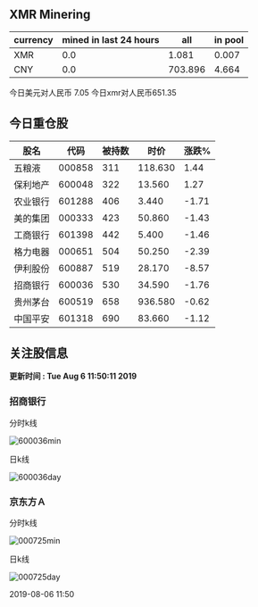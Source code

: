 ## XMR Minering

|currency|mined in last 24 hours|all|in pool|
|---|---|---|---|
|XMR|0.0|1.081|0.007|
|CNY|0.0|703.896|4.664|

今日美元对人民币 7.05	今日xmr对人民币651.35


## 今日重仓股 

|股名|代码|被持数|时价|涨跌%|
|---|---|---|---|---|
|五粮液|000858|311|118.630|1.44|
|保利地产|600048|322|13.560|1.27|
|农业银行|601288|406|3.440|-1.71|
|美的集团|000333|423|50.860|-1.43|
|工商银行|601398|442|5.400|-1.46|
|格力电器|000651|504|50.250|-2.39|
|伊利股份|600887|519|28.170|-8.57|
|招商银行|600036|530|34.590|-1.76|
|贵州茅台|600519|658|936.580|-0.62|
|中国平安|601318|690|83.660|-1.12|

## 关注股信息
**更新时间 : Tue Aug  6 11:50:11 2019**
### 招商银行 
分时k线

![600036min](http://image.sinajs.cn/newchart/min/n/sh600036.gif)

日k线

![600036day](http://image.sinajs.cn/newchart/daily/n/sh600036.gif)

### 京东方Ａ 
分时k线

![000725min](http://image.sinajs.cn/newchart/min/n/sz000725.gif)

日k线

![000725day](http://image.sinajs.cn/newchart/daily/n/sz000725.gif)

2019-08-06 11:50